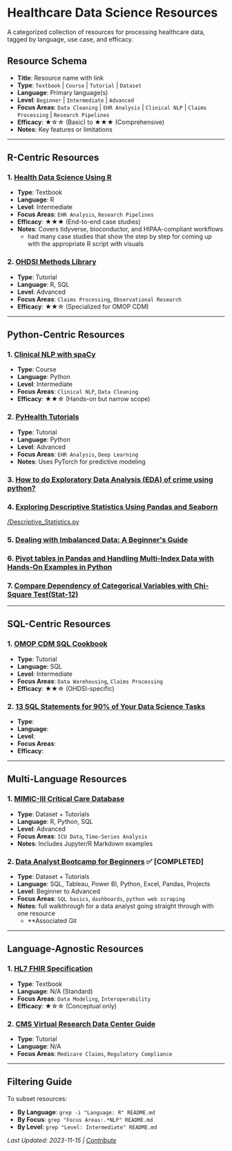 # Healthcare Data Science Resources

A categorized collection of resources for processing healthcare data, tagged by language, use case, and efficacy.

## Resource Schema

- **Title**: Resource name with link
- **Type**: `Textbook` | `Course` | `Tutorial` | `Dataset`
- **Language**: Primary language(s)
- **Level**: `Beginner` | `Intermediate` | `Advanced`
- **Focus Areas**: `Data Cleaning` | `EHR Analysis` | `Clinical NLP` | `Claims Processing` | `Research Pipelines`
- **Efficacy**: ★☆☆ (Basic) to ★★★ (Comprehensive)
- **Notes**: Key features or limitations

---

## R-Centric Resources

### 1. [Health Data Science Using R](https://alicepaul.github.io/health-data-science-using-r/book)

- **Type**: Textbook
- **Language**: R
- **Level**: Intermediate
- **Focus Areas**: `EHR Analysis`, `Research Pipelines`
- **Efficacy**: ★★★ (End-to-end case studies)
- **Notes**: Covers tidyverse, bioconductor, and HIPAA-compliant workflows
  - had many case studies that show the step by step for coming up with the appropriate R script with visuals

### 2. [OHDSI Methods Library](https://github.com/OHDSI/StudyProtocols)

- **Type**: Tutorial
- **Language**: R, SQL
- **Level**: Advanced
- **Focus Areas**: `Claims Processing`, `Observational Research`
- **Efficacy**: ★★☆ (Specialized for OMOP CDM)

---

## Python-Centric Resources

### 1. [Clinical NLP with spaCy](https://course.spacy.io/en/)

- **Type**: Course
- **Language**: Python
- **Level**: Intermediate
- **Focus Areas**: `Clinical NLP`, `Data Cleaning`
- **Efficacy**: ★★☆ (Hands-on but narrow scope)

### 2. [PyHealth Tutorials](https://pyhealth.readthedocs.io/en/latest/tutorials.html)

- **Type**: Tutorial
- **Language**: Python
- **Level**: Advanced
- **Focus Areas**: `EHR Analysis`, `Deep Learning`
- **Notes**: Uses PyTorch for predictive modeling

### 3. [How to do Exploratory Data Analysis (EDA) of crime using python?](https://medium.datadriveninvestor.com/exploratory-data-analysis-of-crime-against-women-in-india-using-python-38a997753b7a)

### 4. [Exploring Descriptive Statistics Using Pandas and Seaborn](https://pub.towardsai.net/exploring-descriptive-statistics-using-pandas-and-seaborn-1b8501e1f27f)

[/Descriptive_Statistics.py](Python\Descriptive_Statistics.py)

### 5. [Dealing with Imbalanced Data: A Beginner&#39;s Guide](https://medium.com/@irfanalghani11/dealing-with-imbalanced-data-a-beginners-guide-262e6255a396)

### 6. [Pivot tables in Pandas and Handling Multi-Index Data with Hands-On Examples in Python](https://towardsdatascience.com/pivot-tables-in-pandas-with-hands-on-examples-in-python-9f29a48796f2)

### 7. [Compare Dependency of Categorical Variables with Chi-Square Test(Stat-12)](https://towardsdatascience.com/pivot-tables-in-pandas-with-hands-on-examples-in-python-9f29a48796f2)

---

## SQL-Centric Resources

### 1. [OMOP CDM SQL Cookbook](https://ohdsi.github.io/CommonDataModel/sqlScripts.html)

- **Type**: Tutorial
- **Language**: SQL
- **Level**: Intermediate
- **Focus Areas**: `Data Warehousing`, `Claims Processing`
- **Efficacy**: ★★☆ (OHDSI-specific)

### 2. [13 SQL Statements for 90% of Your Data Science Tasks](https://levelup.gitconnected.com/13-sql-statements-for-90-of-your-data-science-tasks-27902996dc2b)

- **Type**:
- **Language**:
- **Level**:
- **Focus Areas**:
- **Efficacy**:

---

## Multi-Language Resources

### 1. [MIMIC-III Critical Care Database](https://mimic.mit.edu/docs/iii/)

- **Type**: Dataset + Tutorials
- **Language**: R, Python, SQL
- **Level**: Advanced
- **Focus Areas**: `ICU Data`, `Time-Series Analysis`
- **Notes**: Includes Jupyter/R Markdown examples

### 2. [Data Analyst Bootcamp for Beginners](https://www.youtube.com/watch?v=PSNXoAs2FtQ&t) ✅ [COMPLETED]

- **Type**: Dataset + Tutorials
- **Language**: SQL, Tableau, Power BI, Python, Excel, Pandas, Projects
- **Level**: Beginner to Advanced
- **Focus Areas**: `SQL basics`, `dashboards`, `python web scraping`
- **Notes**: full walkthrough for a data analyst going straight through with one resource
  - \*\*Associated Git

---

## Language-Agnostic Resources

### 1. [HL7 FHIR Specification](https://www.hl7.org/fhir/)

- **Type**: Textbook
- **Language**: N/A (Standard)
- **Focus Areas**: `Data Modeling`, `Interoperability`
- **Efficacy**: ★☆☆ (Conceptual only)

### 2. [CMS Virtual Research Data Center Guide](https://resdac.org/)

- **Type**: Tutorial
- **Language**: N/A
- **Focus Areas**: `Medicare Claims`, `Regulatory Compliance`

---

## Filtering Guide

To subset resources:

- **By Language**: `grep -i "Language: R" README.md`
- **By Focus**: `grep "Focus Areas:.*NLP" README.md`
- **By Level**: `grep "Level: Intermediate" README.md`

_Last Updated: 2023-11-15 | [Contribute](https://github.com/yourrepo/healthcare-data-resources)_

